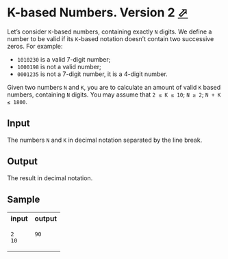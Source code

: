 # K-based Numbers. Version 2 [⬀](https://acm.timus.ru/problem.aspx?space=1&num=1012)

Let’s consider `K`-based numbers, containing exactly `N` digits. We define a number to be valid if its `K`-based notation doesn’t contain two successive zeros. For example:

- `1010230` is a valid 7-digit number;
- `1000198` is not a valid number;
- `0001235` is not a 7-digit number, it is a 4-digit number.

Given two numbers `N` and `K`, you are to calculate an amount of valid `K` based numbers, containing `N` digits.
You may assume that `2 ≤ K ≤ 10`; `N ≥ 2`; `N + K ≤ 1800`.

## Input
The numbers `N` and `K` in decimal notation separated by the line break.

## Output

The result in decimal notation.

## Sample

<table>
<tr>
<th>input</th>
<th>output</th>
</tr>
<tr>
<td style="vertical-align: top">
<pre>
2
10
</pre>
</td>
<td style="vertical-align: top">
<pre>
90
</pre>
</td>
</tr>
</table>
